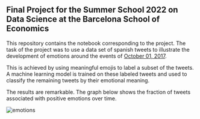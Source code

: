 ## Final Project for the Summer School 2022 on Data Science at the Barcelona School of Economics
This repository contains the notebook corresponding to the project. The task of the project was to use a data set of spanish tweets to illustrate the development of emotions around the events of
<a href="https://en.wikipedia.org/wiki/2017_Catalan_independence_referendum#:~:text=An%20independence%20referendum%20was%20held,by%20the%20Generalitat%20de%20Catalunya." target="_blank">October 01, 2017</a>.

This is achieved by using meaningful emojis to label a subset of the tweets. A machine learning model is trained on these labeled tweets and used to classify the remaining tweets by their emotional meaning.

The results are remarkable. The graph below shows the fraction of tweets associated with positive emotions over time.

![emotions](https://github.com/lstruth/tweets/blob/main/graph_fraction_positives.PNG)
